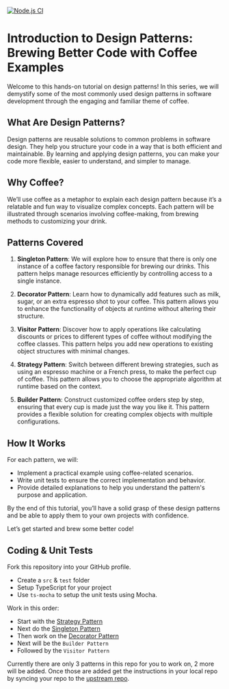 [![Node.js CI](https://github.com/Londeka-Zikalala/brewing-better-code/actions/workflows/node.js.yml/badge.svg)](https://github.com/Londeka-Zikalala/brewing-better-code/actions/workflows/node.js.yml)
# Introduction to Design Patterns: Brewing Better Code with Coffee Examples

Welcome to this hands-on tutorial on design patterns! In this series, we will demystify some of the most commonly used design patterns in software development through the engaging and familiar theme of coffee. 

## What Are Design Patterns?

Design patterns are reusable solutions to common problems in software design. They help you structure your code in a way that is both efficient and maintainable. By learning and applying design patterns, you can make your code more flexible, easier to understand, and simpler to manage.

## Why Coffee?

We’ll use coffee as a metaphor to explain each design pattern because it’s a relatable and fun way to visualize complex concepts. Each pattern will be illustrated through scenarios involving coffee-making, from brewing methods to customizing your drink. 

## Patterns Covered

1. **Singleton Pattern**: We will explore how to ensure that there is only one instance of a coffee factory responsible for brewing our drinks. This pattern helps manage resources efficiently by controlling access to a single instance.

2. **Decorator Pattern**: Learn how to dynamically add features such as milk, sugar, or an extra espresso shot to your coffee. This pattern allows you to enhance the functionality of objects at runtime without altering their structure.

3. **Visitor Pattern**: Discover how to apply operations like calculating discounts or prices to different types of coffee without modifying the coffee classes. This pattern helps you add new operations to existing object structures with minimal changes.

4. **Strategy Pattern**: Switch between different brewing strategies, such as using an espresso machine or a French press, to make the perfect cup of coffee. This pattern allows you to choose the appropriate algorithm at runtime based on the context.

5. **Builder Pattern**: Construct customized coffee orders step by step, ensuring that every cup is made just the way you like it. This pattern provides a flexible solution for creating complex objects with multiple configurations.

## How It Works

For each pattern, we will:
- Implement a practical example using coffee-related scenarios.
- Write unit tests to ensure the correct implementation and behavior.
- Provide detailed explanations to help you understand the pattern's purpose and application.

By the end of this tutorial, you’ll have a solid grasp of these design patterns and be able to apply them to your own projects with confidence.

Let’s get started and brew some better code!

## Coding & Unit Tests

Fork this repository into your GitHub profile.

* Create a `src` & `test` folder
* Setup TypeScript for your project
* Use `ts-mocha` to setup the unit tests using Mocha.

Work in this order:

* Start with the [Strategy Pattern](./pattern-strategy.md)
* Next do the [Singleton Pattern](pattern-singleton.md)
* Then work on the [Decorator Pattern](pattern-decorator.md)
* Next will be the `Builder Pattern`
* Followed by the `Visitor Pattern`

Currently there are only 3 patterns in this repo for you to work on, 2 more will be added.
Once those are added get the instructions in your local repo by syncing your repo to the [upstream repo](https://stackoverflow.com/questions/52981111/how-can-i-merge-changes-from-an-upstream-branch-to-my-forks-branch).
